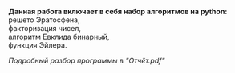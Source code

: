 **Данная работа включает в себя набор алгоритмов на python:**<br />
решето Эратосфена,<br />
факторизация чисел,<br />
алгоритм Евклида бинарный,<br />
функция Эйлера.<br />

*Подробный разбор программы в "Отчёт.pdf"*
